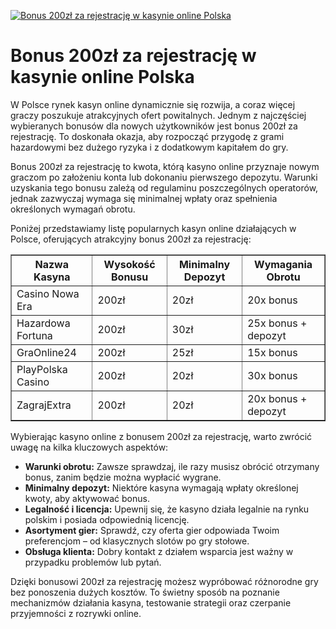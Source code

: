 [![Bonus 200zł za rejestrację w kasynie online Polska](https://123-caf.pages.dev/gitsignup.png)](https://vrmoo.ru/Bt82HjjY)

<h1>Bonus 200zł za rejestrację w kasynie online Polska</h1> <p>W Polsce rynek kasyn online dynamicznie się rozwija, a coraz więcej graczy poszukuje atrakcyjnych ofert powitalnych. Jednym z najczęściej wybieranych bonusów dla nowych użytkowników jest bonus 200zł za rejestrację. To doskonała okazja, aby rozpocząć przygodę z grami hazardowymi bez dużego ryzyka i z dodatkowym kapitałem do gry.</p>  <p>Bonus 200zł za rejestrację to kwota, którą kasyno online przyznaje nowym graczom po założeniu konta lub dokonaniu pierwszego depozytu. Warunki uzyskania tego bonusu zależą od regulaminu poszczególnych operatorów, jednak zazwyczaj wymaga się minimalnej wpłaty oraz spełnienia określonych wymagań obrotu.</p>  <p>Poniżej przedstawiamy listę popularnych kasyn online działających w Polsce, oferujących atrakcyjny bonus 200zł za rejestrację:</p>  <table border="1" cellpadding="8" cellspacing="0" style="border-collapse: collapse; width: 100%; max-width: 600px;">   <thead>     <tr>       <th>Nazwa Kasyna</th>       <th>Wysokość Bonusu</th>       <th>Minimalny Depozyt</th>       <th>Wymagania Obrotu</th>     </tr>   </thead>   <tbody>     <tr>       <td>Casino Nowa Era</td>       <td>200zł</td>       <td>20zł</td>       <td>20x bonus</td>     </tr>     <tr>       <td>Hazardowa Fortuna</td>       <td>200zł</td>       <td>30zł</td>       <td>25x bonus + depozyt</td>     </tr>     <tr>       <td>GraOnline24</td>       <td>200zł</td>       <td>25zł</td>       <td>15x bonus</td>     </tr>     <tr>       <td>PlayPolska Casino</td>       <td>200zł</td>       <td>20zł</td>       <td>30x bonus</td>     </tr>     <tr>       <td>ZagrajExtra</td>       <td>200zł</td>       <td>20zł</td>       <td>20x bonus + depozyt</td>     </tr>   </tbody> </table>  <p>Wybierając kasyno online z bonusem 200zł za rejestrację, warto zwrócić uwagę na kilka kluczowych aspektów:</p> <ul>   <li><strong>Warunki obrotu:</strong> Zawsze sprawdzaj, ile razy musisz obrócić otrzymany bonus, zanim będzie można wypłacić wygrane.</li>   <li><strong>Minimalny depozyt:</strong> Niektóre kasyna wymagają wpłaty określonej kwoty, aby aktywować bonus.</li>   <li><strong>Legalność i licencja:</strong> Upewnij się, że kasyno działa legalnie na rynku polskim i posiada odpowiednią licencję.</li>   <li><strong>Asortyment gier:</strong> Sprawdź, czy oferta gier odpowiada Twoim preferencjom – od klasycznych slotów po gry stołowe.</li>   <li><strong>Obsługa klienta:</strong> Dobry kontakt z działem wsparcia jest ważny w przypadku problemów lub pytań.</li> </ul>  <p>Dzięki bonusowi 200zł za rejestrację możesz wypróbować różnorodne gry bez ponoszenia dużych kosztów. To świetny sposób na poznanie mechanizmów działania kasyna, testowanie strategii oraz czerpanie przyjemności z rozrywki online.</p>